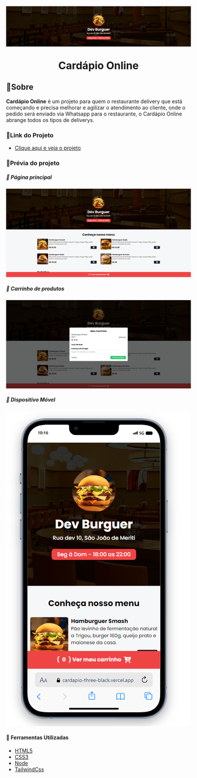 <h1 align="center">
    <img src="assets/logo.png"/>
    <p>Cardápio Online</p>
</h1>

## 📕Sobre
**Cardápio Online** é um projeto para quem o restaurante delivery que está começando e precisa melhorar e agilizar o atendimento ao cliente, onde o pedido será enviado via Whatsapp para o restaurante, o Cardápio Online abrange todos os tipos de deliverys.

### 🔗Link do Projeto
- [Clique aqui e veja o projeto](https://cardapio-three-black.vercel.app/)

### 🔎Prévia do projeto
##### 🏡 Página principal
<img src="assets/p1.png"/>

##### 🛒 Carrinho de produtos
<img src="assets/p2.png"/>

##### 📱 Dispositivo Móvel
<img src="assets/responsivo.png"/>

#### 🔨 Ferramentas Utilizadas
- [HTML5](https://www.w3schools.com/)
- [CSS3](https://www.w3schools.com/)
- [Node](https://nodejs.org/en)
- [TailwindCss](https://tailwindcss.com/)
